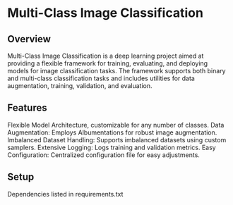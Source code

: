 # Multi-Class Image Classification

## Overview
Multi-Class Image Classification is a deep learning project aimed at providing a flexible framework for training, evaluating, and deploying models for image classification tasks. The framework supports both binary and multi-class classification tasks and includes utilities for data augmentation, training, validation, and evaluation.

## Features
Flexible Model Architecture, customizable for any number of classes.
Data Augmentation: Employs Albumentations for robust image augmentation.
Imbalanced Dataset Handling: Supports imbalanced datasets using custom samplers.
Extensive Logging: Logs training and validation metrics.
Easy Configuration: Centralized configuration file for easy adjustments.

## Setup
Dependencies listed in requirements.txt
